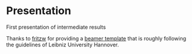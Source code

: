# Presentation
First presentation of intermediate results

Thanks to [fritzw](https://github.com/fritzw) for providing a [beamer template](https://github.com/fritzw/beamerthemeLUH) that is roughly following the guidelines of Leibniz University Hannover.
